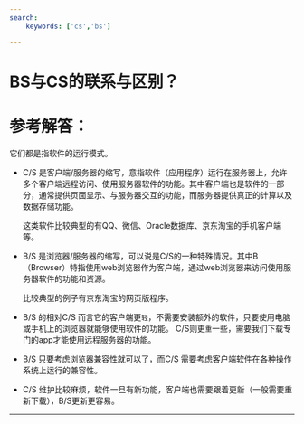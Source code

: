 ```yaml
---
search:
    keywords: ['cs','bs']

---
```



# BS与CS的联系与区别？

# 参考解答：

它们都是指软件的运行模式。

* C/S 是客户端/服务器的缩写，意指软件（应用程序）运行在服务器上，允许多个客户端远程访问、使用服务器软件的功能。其中客户端也是软件的一部分，通常提供页面显示、与服务器交互的功能，而服务器提供真正的计算以及数据存储功能。
  
  这类软件比较典型的有QQ、微信、Oracle数据库、京东淘宝的手机客户端等。
  
* B/S 是浏览器/服务器的缩写，可以说是C/S的一种特殊情况。其中B（Browser）特指使用web浏览器作为客户端，通过web浏览器来访问使用服务器软件的功能和资源。

  比较典型的例子有京东淘宝的网页版程序。
  
* B/S 的相对C/S 而言它的客户端更`轻`，不需要安装额外的软件，只要使用电脑或手机上的浏览器就能够使用软件的功能。 C/S则更`重`一些，需要我们下载专门的app才能使用远程服务器的功能。

* B/S 只要考虑浏览器兼容性就可以了，而C/S 需要考虑客户端软件在各种操作系统上运行的兼容性。

* C/S 维护比较麻烦，软件一旦有新功能，客户端也需要跟着更新（一般需要重新下载），B/S更新更容易。


---